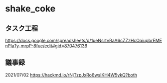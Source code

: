 # shake_coke

## タスク工程
https://docs.google.com/spreadsheets/d/1ueNsrtvRaA6cZZzHcOaiupbrEMEnPIaTy-mrpP-8fuc/edit#gid=870476136

## 議事録

2021/07/02 https://hackmd.io/rNjTzpJxRo6wsIKH4W5ykQ?both